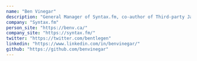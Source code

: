 ```yaml
---
name: "Ben Vinegar"
description: "General Manager of Syntax.fm, co-author of Third-party JavaScript"
company: "Syntax.fm"
person_site: "https://benv.ca/"
company_site: "https://syntax.fm/"
twitter: "https://twitter.com/bentlegen"
linkedin: "https://www.linkedin.com/in/benvinegar/"
github: "https://github.com/benvinegar"
---
```

